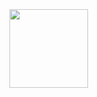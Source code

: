 <img src="https://user-images.githubusercontent.com/105007552/167469766-215f6a05-3bfd-4863-81d0-3468d6864968.png" style="width:140px;"/>

<!--
**HirmeX/HirmeX** is a ✨ _special_ ✨ repository because its `README.md` (this file) appears on your GitHub profile.

Here are some ideas to get you started:

- 🔭 I’m currently working on ...
- 🌱 I’m currently learning ...
- 👯 I’m looking to collaborate on ...
- 🤔 I’m looking for help with ...
- 💬 Ask me about ...
- 📫 How to reach me: ...
- 😄 Pronouns: ...
- ⚡ Fun fact: ...
-->
